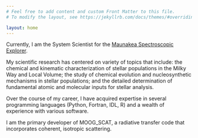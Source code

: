 ```yaml
---
# Feel free to add content and custom Front Matter to this file.
# To modify the layout, see https://jekyllrb.com/docs/themes/#overriding-theme-defaults

layout: home
---
```


Currently, I am the System Scientist for the 
<a href="http://mse.cfht.hawaii.edu">Maunakea Spectroscopic Explorer</a>.

My scientific research has centered on variety of topics that include: the chemical and kinematic characterization of stellar populations in the Milky Way and 
Local Volume; the study of chemical evolution and nucleosynthetic mechanisms in stellar populations; and the detailed determination of fundamental atomic and 
molecular inputs for stellar analysis.  


Over the course of my career, I have acquired expertise in several programming languages (Python, Fortran, IDL, R) and a wealth of experience with
various software.  

I am the primary developer of MOOG_SCAT, a radiative transfer code that incorporates coherent, isotropic scattering. 


